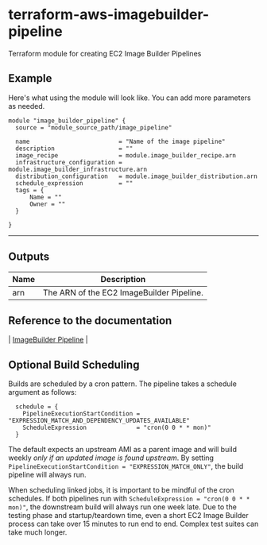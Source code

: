 # terraform-aws-imagebuilder-pipeline
Terraform module for creating EC2 Image Builder Pipelines 

## Example
Here's what using the module will look like. You can add more parameters as needed.
```hcl
module "image_builder_pipeline" { 
  source = "module_source_path/image_pipeline"

  name                         = "Name of the image pipeline"   
  description                  = ""
  image_recipe                 = module.image_builder_recipe.arn
  infrastructure_configuration = module.image_builder_infrastructure.arn
  distribution_configuration   = module.image_builder_distribution.arn
  schedule_expression          = ""
  tags = { 
      Name = ""
      Owner = ""
  }

}
```

----------------------------------------------------------------


## Outputs
| Name | Description |
|------|-------------|
|  arn | The ARN of the EC2 ImageBuilder Pipeline.|


## Reference to the documentation
| <a href="https://registry.terraform.io/providers/hashicorp/aws/4.49.0/docs/resources/imagebuilder_image_pipeline">ImageBuilder Pipeline</a> |


## Optional Build Scheduling
Builds are scheduled by a cron pattern. The pipeline takes a schedule argument as follows:

```hcl
  schedule = {
    PipelineExecutionStartCondition = "EXPRESSION_MATCH_AND_DEPENDENCY_UPDATES_AVAILABLE"
    ScheduleExpression              = "cron(0 0 * * mon)"
  }
```

The default expects an upstream AMI as a parent image and will build weekly *only if an updated image is found upstream*. By setting `PipelineExecutionStartCondition = "EXPRESSION_MATCH_ONLY"`, the build pipeline will always run.

When scheduling linked jobs, it is important to be mindful of the cron schedules. If both pipelines run with `ScheduleExpression = "cron(0 0 * * mon)"`, the downstream build will always run one week late. Due to the testing phase and startup/teardown time, even a short EC2 Image Builder process can take over 15 minutes to run end to end. Complex test suites can take much longer.


